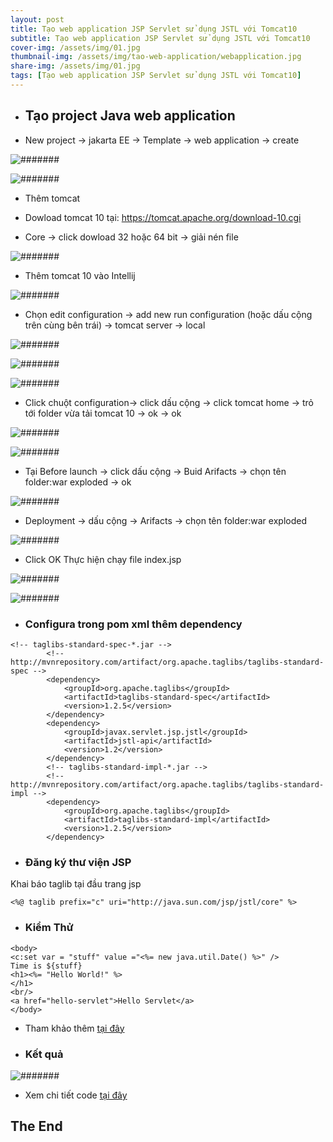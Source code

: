 ```yaml
---
layout: post
title: Tạo web application JSP Servlet sử dụng JSTL với Tomcat10 
subtitle: Tạo web application JSP Servlet sử dụng JSTL với Tomcat10 
cover-img: /assets/img/01.jpg
thumbnail-img: /assets/img/tao-web-application/webapplication.jpg
share-img: /assets/img/01.jpg
tags: [Tạo web application JSP Servlet sử dụng JSTL với Tomcat10]
---
```


* ## Tạo project Java web application

* New project -> jakarta EE -> Template -> web application -> create

![#######](/assets/img/tao-web-application/anh76.png) 

![#######](/assets/img/tao-web-application/anh77.png) 

* Thêm tomcat

* Dowload tomcat 10 tại: https://tomcat.apache.org/download-10.cgi

* Core -> click dowload 32 hoặc 64 bit -> giải nén file

![#######](/assets/img/tao-web-application/anh78.png) 

* Thêm tomcat 10 vào Intellij

![#######](/assets/img/tao-web-application/anh79.png) 

* Chọn edit configuration -> add new run configuration (hoặc dấu cộng trên cùng bên trái) -> tomcat server -> local

![#######](/assets/img/tao-web-application/anh80.png) 

![#######](/assets/img/tao-web-application/anh81.png) 

![#######](/assets/img/tao-web-application/anh82.png) 

* Click chuột configuration-> click dấu cộng -> click tomcat home -> trỏ tới folder vừa tải tomcat 10 -> ok -> ok

![#######](/assets/img/tao-web-application/anh83.png) 

![#######](/assets/img/tao-web-application/anh84.png) 

* Tại Before launch -> click dấu cộng -> Buid Arifacts -> chọn tên folder:war exploded -> ok

![#######](/assets/img/tao-web-application/anh85.png) 

* Deployment -> dấu cộng -> Arifacts -> chọn tên folder:war exploded

![#######](/assets/img/tao-web-application/anh86.png) 

* Click OK
Thực hiện chạy file index.jsp

![#######](/assets/img/tao-web-application/anh87.png) 

![#######](/assets/img/tao-web-application/anh88.png) 

* ### Configura trong pom xml thêm dependency

```
<!-- taglibs-standard-spec-*.jar -->
        <!-- http://mvnrepository.com/artifact/org.apache.taglibs/taglibs-standard-spec -->
        <dependency>
            <groupId>org.apache.taglibs</groupId>
            <artifactId>taglibs-standard-spec</artifactId>
            <version>1.2.5</version>
        </dependency>
        <dependency>
            <groupId>javax.servlet.jsp.jstl</groupId>
            <artifactId>jstl-api</artifactId>
            <version>1.2</version>
        </dependency>
        <!-- taglibs-standard-impl-*.jar -->
        <!-- http://mvnrepository.com/artifact/org.apache.taglibs/taglibs-standard-impl -->
        <dependency>
            <groupId>org.apache.taglibs</groupId>
            <artifactId>taglibs-standard-impl</artifactId>
            <version>1.2.5</version>
        </dependency>
```

* ### Đăng ký thư viện JSP
Khai báo taglib tại đầu trang jsp

```
<%@ taglib prefix="c" uri="http://java.sun.com/jsp/jstl/core" %>
```

* ### Kiểm Thử

```
<body>
<c:set var = "stuff" value ="<%= new java.util.Date() %>" />
Time is ${stuff}
<h1><%= "Hello World!" %>
</h1>
<br/>
<a href="hello-servlet">Hello Servlet</a>
</body>
```

* Tham khảo thêm [tại đây](https://www.tutorialspoint.com/jsp/jsp_standard_tag_library.htm)

* ### Kết quả

![#######](/assets/img/tao-web-application/anh89.png) 

* Xem chi tiết code [tại đây](https://github.com/thangdtph27626/JSP_SERVLET.github.io)
 

## The End
